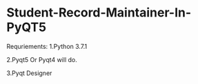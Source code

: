 # Student-Record-Maintainer-In-PyQT5

Requriements:
1.Python 3.7.1

2.Pyqt5 Or Pyqt4 will do.

3.Pyqt Designer





